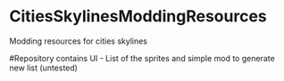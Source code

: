 # CitiesSkylinesModdingResources
Modding resources for cities skylines

#Repository contains
UI - List of the sprites and simple mod to generate new list (untested)
